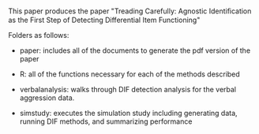This paper produces the paper "Treading Carefully: Agnostic Identiﬁcation as the First Step of Detecting Differential Item Functioning"

Folders as follows:

- paper: includes all of the documents to generate the pdf version of the paper

- R: all of the functions necessary for each of the methods described

- verbalanalysis: walks through DIF detection analysis for the verbal aggression data.

- simstudy: executes the simulation study including generating data, running DIF methods, and summarizing performance
